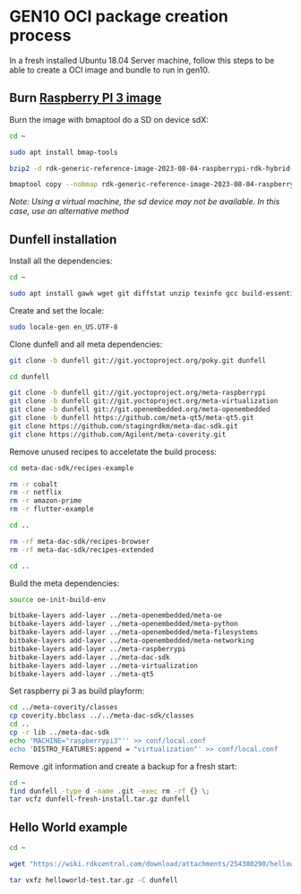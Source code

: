 # GEN10 OCI package creation process

In a fresh installed Ubuntu 18.04 Server machine, follow this steps to be able to create a OCI image and bundle to run in gen10.

## Burn [Raspberry PI 3 image](https://github.com/AlticeLabsProjects/matter-poc/blob/baca0ac4b7bdbf82ca938ac35e33d47bf579f10d/gen10/rdk-generic-reference-image-2023-08-04-raspberrypi-rdk-hybrid-generic.wic.bz2)

Burn the image with bmaptool do a SD on device sdX:
```sh
cd ~

sudo apt install bmap-tools

bzip2 -d rdk-generic-reference-image-2023-08-04-raspberrypi-rdk-hybrid-generic.wic.bz2

bmaptool copy --nobmap rdk-generic-reference-image-2023-08-04-raspberrypi-rdk-hybrid-generic.wic.bz2 /dev/sdX
```

_Note: Using a virtual machine, the sd device may not be available. In this case, use an alternative method_ 

## Dunfell installation

Install all the dependencies:
```sh
cd ~

sudo apt install gawk wget git diffstat unzip texinfo gcc build-essential chrpath socat cpio python3 python3-pip python3-pexpect xz-utils debianutils iputils-ping python3-git python3-jinja2 libegl1-mesa libsdl1.2-dev python3-subunit mesa-common-dev zstd liblz4-tool file locales
```

Create and set the locale:
```sh
sudo locale-gen en_US.UTF-8
```

Clone dunfell and all meta dependencies:
```sh
git clone -b dunfell git://git.yoctoproject.org/poky.git dunfell

cd dunfell

git clone -b dunfell git://git.yoctoproject.org/meta-raspberrypi
git clone -b dunfell git://git.yoctoproject.org/meta-virtualization
git clone -b dunfell git://git.openembedded.org/meta-openembedded
git clone -b dunfell https://github.com/meta-qt5/meta-qt5.git
git clone https://github.com/stagingrdkm/meta-dac-sdk.git
git clone https://github.com/Agilent/meta-coverity.git
```

Remove unused recipes to acceletate the build process:
```sh
cd meta-dac-sdk/recipes-example

rm -r cobalt
rm -r netflix
rm -r amazon-prime
rm -r flutter-example

cd ..

rm -rf meta-dac-sdk/recipes-browser
rm -rf meta-dac-sdk/recipes-extended

cd ..
```

Build the meta dependencies:
```sh
source oe-init-build-env

bitbake-layers add-layer ../meta-openembedded/meta-oe
bitbake-layers add-layer ../meta-openembedded/meta-python
bitbake-layers add-layer ../meta-openembedded/meta-filesystems
bitbake-layers add-layer ../meta-openembedded/meta-networking
bitbake-layers add-layer ../meta-raspberrypi
bitbake-layers add-layer ../meta-dac-sdk
bitbake-layers add-layer ../meta-virtualization
bitbake-layers add-layer ../meta-qt5
```

Set raspberry pi 3 as build playform:
```sh
cd ../meta-coverity/classes
cp coverity.bbclass ../../meta-dac-sdk/classes
cd ..
cp -r lib ../meta-dac-sdk
echo 'MACHINE="raspberrypi3"'' >> conf/local.conf
echo 'DISTRO_FEATURES:append = "virtualization"' >> conf/local.conf
```

Remove .git information and create a backup for a fresh start:
```sh
cd ~
find dunfell -type d -name .git -exec rm -rf {} \;
tar vcfz dunfell-fresh-install.tar.gz dunfell
```

## Hello World example

```sh
cd ~

wget "https://wiki.rdkcentral.com/download/attachments/254380290/helloworld-test.tgz?version=2&modificationDate=1679780515000&api=v2&download=true" -O helloworld-test.tar.gz

tar vxfz helloworld-test.tar.gz -C dunfell
```
